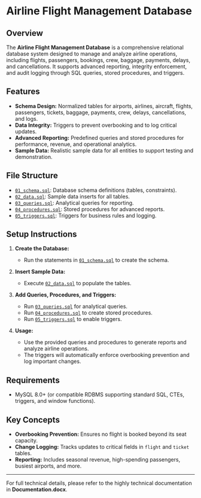 # Airline Flight Management Database

## Overview

The **Airline Flight Management Database** is a comprehensive relational database system designed to manage and analyze airline operations, including flights, passengers, bookings, crew, baggage, payments, delays, and cancellations. It supports advanced reporting, integrity enforcement, and audit logging through SQL queries, stored procedures, and triggers.

## Features

- **Schema Design:** Normalized tables for airports, airlines, aircraft, flights, passengers, tickets, baggage, payments, crew, delays, cancellations, and logs.
- **Data Integrity:** Triggers to prevent overbooking and to log critical updates.
- **Advanced Reporting:** Predefined queries and stored procedures for performance, revenue, and operational analytics.
- **Sample Data:** Realistic sample data for all entities to support testing and demonstration.

## File Structure

- [`01_schema.sql`](01_schema.sql): Database schema definitions (tables, constraints).
- [`02_data.sql`](02_data.sql): Sample data inserts for all tables.
- [`03_queries.sql`](03_queries.sql): Analytical queries for reporting.
- [`04_procedures.sql`](04_procedures.sql): Stored procedures for advanced reports.
- [`05_triggers.sql`](05_triggers.sql): Triggers for business rules and logging.

## Setup Instructions

1. **Create the Database:**
   - Run the statements in [`01_schema.sql`](01_schema.sql) to create the schema.

2. **Insert Sample Data:**
   - Execute [`02_data.sql`](02_data.sql) to populate the tables.

3. **Add Queries, Procedures, and Triggers:**
   - Run [`03_queries.sql`](03_queries.sql) for analytical queries.
   - Run [`04_procedures.sql`](04_procedures.sql) to create stored procedures.
   - Run [`05_triggers.sql`](05_triggers.sql) to enable triggers.

4. **Usage:**
   - Use the provided queries and procedures to generate reports and analyze airline operations.
   - The triggers will automatically enforce overbooking prevention and log important changes.

## Requirements

- MySQL 8.0+ (or compatible RDBMS supporting standard SQL, CTEs, triggers, and window functions).

## Key Concepts

- **Overbooking Prevention:** Ensures no flight is booked beyond its seat capacity.
- **Change Logging:** Tracks updates to critical fields in `flight` and `ticket` tables.
- **Reporting:** Includes seasonal revenue, high-spending passengers, busiest airports, and more.

---

For full technical details, please refer to the highly technical documentation in **Documentation.docx**.
